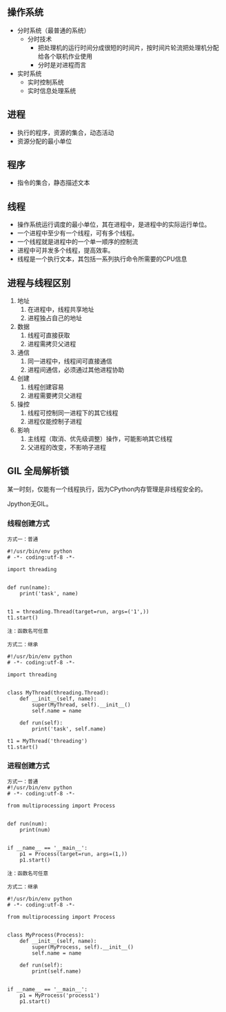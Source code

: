 ## 操作系统 ##
- 分时系统（最普通的系统）
	- 分时技术
		- 把处理机的运行时间分成很短的时间片，按时间片轮流把处理机分配给各个联机作业使用
		- 分时是对进程而言
- 实时系统
	- 实时控制系统
	- 实时信息处理系统

## 进程 ##
- 执行的程序，资源的集合，动态活动
- 资源分配的最小单位

## 程序 ##
- 指令的集合，静态描述文本

## 线程 ##
- 操作系统运行调度的最小单位，其在进程中，是进程中的实际运行单位。
- 一个进程中至少有一个线程，可有多个线程。
- 一个线程就是进程中的一个单一顺序的控制流
- 进程中可并发多个线程，提高效率。
- 线程是一个执行文本，其包括一系列执行命令所需要的CPU信息

## 进程与线程区别 ##
1. 地址
	1. 在进程中，线程共享地址
	2. 进程独占自己的地址
2. 数据
	1. 线程可直接获取
	2. 进程需拷贝父进程
3. 通信
	1. 同一进程中，线程间可直接通信
	2. 进程间通信，必须通过其他进程协助
4. 创建
	1. 线程创建容易
	2. 进程需要拷贝父进程
5. 操控
	1. 线程可控制同一进程下的其它线程
	2. 进程仅能控制子进程
6. 影响
	1. 主线程（取消、优先级调整）操作，可能影响其它线程
	2. 父进程的改变，不影响子进程

## GIL 全局解析锁 ##
某一时刻，仅能有一个线程执行，因为CPython内存管理是非线程安全的。

Jpython无GIL。

### 线程创建方式 ###
	方式一：普通

	#!/usr/bin/env python
	# -*- coding:utf-8 -*-
	
	import threading
	
	
	def run(name):
	    print('task', name)
	
	
	t1 = threading.Thread(target=run, args=('1',))
	t1.start()

	注：函数名可任意

	方式二：继承
	
	#!/usr/bin/env python
	# -*- coding:utf-8 -*-
	
	import threading
	
	
	class MyThread(threading.Thread):
	    def __init__(self, name):
	        super(MyThread, self).__init__()
	        self.name = name
	
	    def run(self):
	        print('task', self.name)
	
	t1 = MyThread('threading')
	t1.start()


### 进程创建方式 ###
	方式一：普通
	#!/usr/bin/env python
	# -*- coding:utf-8 -*-
	
	from multiprocessing import Process
	
	
	def run(num):
	    print(num)
	
	
	if __name__ == '__main__':
	    p1 = Process(target=run, args=(1,))
	    p1.start()

	注：函数名可任意

	方式二：继承
	
	#!/usr/bin/env python
	# -*- coding:utf-8 -*-
	
	from multiprocessing import Process
	
	
	class MyProcess(Process):
	    def __init__(self, name):
	        super(MyProcess, self).__init__()
	        self.name = name
	
	    def run(self):
	        print(self.name)
	
	
	if __name__ == '__main__':
	    p1 = MyProcess('process1')
	    p1.start()
